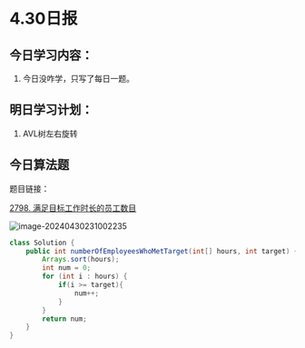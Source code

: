 # 4.30日报

## 今日学习内容：

1. 今日没咋学，只写了每日一题。

## 明日学习计划：

1. AVL树左右旋转

## 今日算法题

题目链接：

[2798. 满足目标工作时长的员工数目](https://leetcode.cn/problems/number-of-employees-who-met-the-target/)

![image-20240430231002235](https://gitee.com/liu-bingduo/pic-bed/raw/master/img/image-20240430231002235.png)

```java
class Solution {
    public int numberOfEmployeesWhoMetTarget(int[] hours, int target) {
        Arrays.sort(hours);
        int num = 0;
        for (int i : hours) {
            if(i >= target){
                num++;
            }
        }
        return num;
    }
}
```

